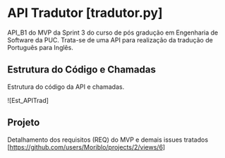 # API Tradutor [tradutor.py]
API_B1 do MVP da Sprint 3 do curso de pós gradução em Engenharia de Software da PUC.
Trata-se de uma API para realização da tradução de Português para Inglês.

## Estrutura do Código e Chamadas
Estrutura do código da API e chamadas.

![Est_APITrad]

## Projeto
Detalhamento dos requisitos (REQ) do MVP e demais issues tratados [https://github.com/users/Moriblo/projects/2/views/6]
